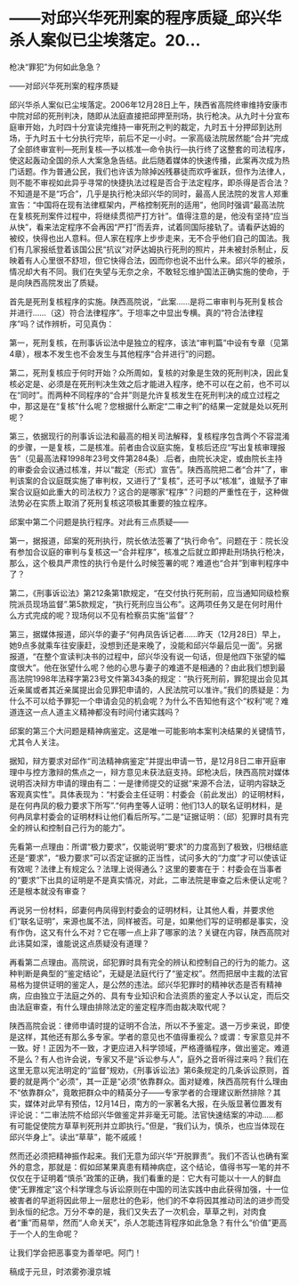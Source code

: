 # ——对邱兴华死刑案的程序质疑_邱兴华杀人案似已尘埃落定。20...

枪决“罪犯”为何如此急急？

——对邱兴华死刑案的程序质疑

邱兴华杀人案似已尘埃落定。2006年12月28日上午，陕西省高院终审维持安康市中院对邱的死刑判决，随即从法庭直接把邱押至刑场，执行枪决。从九时十分宣布庭审开始，九时四十分宣读完维持一审死刑之判的裁定，九时五十分押邱到达刑场，于九时五十七分执行完毕，前后不足一小时。一家高级法院居然能“合并”完成了全部终审宣判—死刑复核—予以核准—命令执行—执行终了这整套的司法程序，使这起轰动全国的杀人大案急急告结。此后随着媒体的快速传播，此案再次成为热门话题。作为普通公民，我们也许该为除掉凶残暴徒而欢呼雀跃，但作为法律人，则不能不审视如此异乎寻常的快捷执法过程是否合于法定程序，即杀得是否合法？不知道是不是“巧合”，几乎是执行枪决邱兴华的同时，最高人民法院的发言人郑重宣告：“中国将在现有法律框架内，严格控制死刑的适用”，他同时强调“最高法院在复核死刑案件过程中，将继续贯彻严打方针”。值得注意的是，他没有坚持“应当从快”，看来法定程序不会再因“严打”而丢弃，试着同国际接轨了。请看萨达姆的被绞，快得也出人意料。但人家在程序上步步走来，无不合乎他们自己的国法。我们有几家报纸登着该国公民“抗议”对萨达姆执行死刑的照片，并未被封杀制止，反映着有人心里很不舒坦，但它快得合法，因而你也说不出什么来。邱兴华的被杀，情况却大有不同。我们在失望与无奈之余，不敢轻忘维护国法正确实施的使命，于是向陕西高院发出了质疑。

首先是死刑复核程序的实施。陕西高院说，“此案……是将二审审判与死刑复核合并进行……（这）符合法律程序”。于坦率之中显出专横。真的“符合法律程序”吗？试作辨析，可见真伪：

第一，死刑复核，在刑事诉讼法中是独立的程序，该法“审判篇”中设有专章（见第4章），根本不发生也不会发生与其他程序“合并进行”的问题。

第二，死刑复核应于何时开始？众所周如，复核的对象是生效的死刑判决，因此复核必定是、必须是在死刑判决生效之后才能进入程序，绝不可以在之前，也不可以在“同时”。而两种不同程序的“合并”则是允许复核发生在死刑判决的成立过程之中，那这是在“复核”什么呢？您根据什么断定“二审之判”的结果一定就是处以死刑呢？

第三，依据现行的刑事诉讼法和最高的相关司法解释，复核程序包含两个不容混淆的步骤，一是复核，二是核准。前者由合议庭实施，复核后还应“写出复核审理报告”（见最高法释1998年23号文件第284条）.后者，由院长决定，或由院长主持的审委会会议通过核准，并以“裁定（形式）宣告”。陕西高院把二者“合并”了，审判该案的合议庭既实施了审判权，又进行了“复核”，还可予以“核准”，谁赋予了审案合议庭如此重大的司法权力？这合的是哪家“程序”？问题的严重性在于，这种做法势必在实质上取消了死刑复核这项极其重要的独立程序。

邱案中第二个问题是执行程序。对此有三点质疑——

第一，据报道，邱案的死刑执行，院长依法签署了“执行命令”。问题在于：院长没有参加合议庭的审判与复核这一“合并程序”，核准之后就立即押赴刑场执行枪决，那么，这个极具严肃性的执行令是什么时候签署的呢？难道也“合并”到审判程序中了？

第二，《刑事诉讼法》第212条第1款规定，“在交付执行死刑前，应当通知同级检察院派员现场监督”.第5款规定，“执行死刑应当公布”。这两项任务又是在何时用什么方式完成的呢？现场何以不见有检察员实施“监督”？

第三，据媒体报道，邱兴华的妻子“何冉凤告诉记者……昨天（12月28日）早上，她9点多就乘车往安康赶，没想到还是来晚了，没能和邱兴华最后见一面”。另据报道，“在整个宣读判决书的过程中，邱兴华没有说一句话，但是他四下张望的幅度很大”。他在张望什么呢？他的心思与妻子的难道不是相通的？由此我们想到最高法院1998年法释字第23号文件第343条的规定：“执行死刑前，罪犯提出会见其近亲属或者其近亲属提出会见罪犯申请的，人民法院可以准许。”我们的质疑是：为什么不可以给予罪犯一个申请会见的机会呢？为什么不告知他有这个“权利”呢？难道连这一点人道主义精神都没有时间付诸实践吗？

邱案的第三个大问题是精神病鉴定。这是唯一可能影响本案判决结果的关键情节，尤其令人关注。

据知，辩方要求对邱作“司法精神病鉴定”并提出申请一节，是12月8日二审开庭审理中与控方激辩的焦点之一，辩方意见未获法庭支持。邱枪决后，陕西高院对媒体说明否决辩方申请的理由有二：一是律师提交的证据“来源不合法，证明内容缺乏客观真实性”。具体表现为：“村委会主任证明：村委会（前此发出）的证明材料，是在何冉凤的极力要求下所写”.“何冉奎等人证明：他们13人的联名证明材料，是何冉凤拿村委会的证明材料让他们看后所写。”二是“证据证明：（邱）犯罪时具有完全的辨认和控制自己行为的能力”。

先看第一点理由：所谓“极力要求”，仅能说明“要求”的力度高到了极致，归根结底还是“要求”，“极力要求”可以否定证据的正当性，试问多大的“力度”才可以使该证有效呢？法律上有规定么？法理上说得通么？这里的要害在于：村委会在当事者的“要求”下出具的证明是不是真实情况，对此，二审法院是审查之后未便认定呢？还是根本就没有审查？

再说另一份材料，邱妻何冉凤得到村委会的证明材料，让其他人看，并要求他们“联名证明”，来源也属不法，同样被否。可是，如果他们写的证明都是事实，没有作伪，这又有什么不对？它在哪一点上非了哪家的法？关键在内容，陕西高院对此讳莫如深，谁能说这点质疑没有道理？

再看第二点理由。高院说，邱犯罪时具有完全的辨认和控制自己的行为的能力。这种判断是典型的“鉴定结论”，无疑是法庭代行了“鉴定权”。然而把居中主裁的法官易格为提供证明的鉴定人，是公然的违法。邱兴华犯罪时的精神状态是否有精神病，应由独立于法庭之外的、具有专业知识和合法资质的鉴定人予以认定，而后交由法庭审查，有什么理由排除法定的鉴定程序而由裁决取代呢？

陕西高院会说：律师申请时提的证明不合法，所以不予鉴定。退一万步来说，即使是这样，其他还有那么多专家。学者的意见也不值得重视么？或谓：专家意见并不一致。好！正因为不一致，才更应进入科学领域，严格遵循程序，做出鉴定。难道不是么？有人也许会说，专家又不是“诉讼参与人”，庭外之音听得过来吗？我们在这里无意以宪法明定的“监督”规劝，《刑事诉讼法》第6条规定的几条诉讼原则，首要的就是两个“必须”，其一正是“必须”依靠群众。面对疑难，陕西高院有什么理由不“依靠群众”，竟敢把群众中的精英分子——专家学者的合理建议断然排除？其实，媒体对此早有预估，12月14日，南方的一家著名大报，在头版显著位置发有评论说：“二审法院不给邱兴华做鉴定并非毫无可能。法官快速结案的冲动……都有可能促使院方草草判死刑并立即执行。”但是，“我们认为，慎杀，也应当体现在邱兴华身上”。读出“草草”，能不戚戚！

然而还必须把精神振作起来。我们无意为邱兴华“开脱罪责”。我们不否认也确有案外的意念，那就是：假如邱某果真患有精神病症，这个结论，值得书写一笔的并不仅仅在于证明着“慎杀”政策的正确，我们看重的是：它大有可能以十一人的鲜血使“无罪推定”这个科学理念与诉讼原则在中国的司法实践中由此获得加强，十一位被害者的早逝将因此带上一层悲壮的色彩，他们的不幸将因其推动司法的进步而受到永恒的纪念。万分不幸的是，我们又失去了一次机会，草草之判，对肉食者“重”而易举，然而“人命关天”，杀人怎能违背程序如此急急？有什么“价值”更高于一个人的生命呢？

让我们学会把恶事变为善举吧。阿门！

稿成于元旦，时浓雾弥漫京城